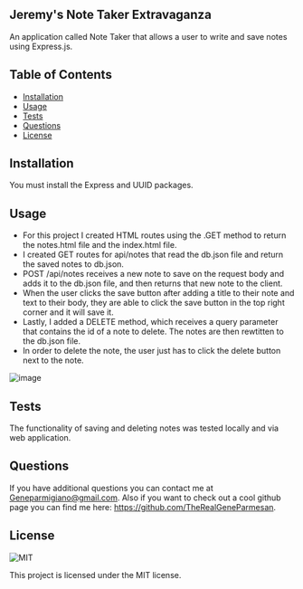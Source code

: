 ## Jeremy's Note Taker Extravaganza 
    
   An application called Note Taker that allows a user to write and save notes using Express.js. 

## Table of Contents

- [Installation](#installation)
- [Usage](#usage)
- [Tests](#tests)
- [Questions](#questions)
- [License](#license)

## Installation

You must install the Express and UUID packages.


## Usage

- For this project I created HTML routes using the .GET method to return the notes.html file and the index.html file. 
- I created GET routes for api/notes that read the db.json file and return the saved notes to db.json. 
- POST /api/notes receives a new note to save on the request body and adds it to the db.json file, and then returns that new note to the client. 
- When the user clicks the save button after adding a title to their note and text to their body, they are able to click the save button in the top right corner and it will save it.
- Lastly, I added a DELETE method, which receives a query parameter that contains the id of a note to delete. The notes are then rewtitten to the db.json file.
- In order to delete the note, the user just has to click the delete button next to the note. 

![image](https://user-images.githubusercontent.com/119083185/224119217-16e0624f-2f91-47b1-b130-6cd73314084f.png)

## Tests

The functionality of saving and deleting notes was tested locally and via web application. 

## Questions

If you have additional questions you can contact me at Geneparmigiano@gmail.com. Also if you want to check out a cool github page you can find me here: https://github.com/TheRealGeneParmesan.

## License

![MIT](https://img.shields.io/badge/license-MIT-brightgreen)

This project is licensed under the MIT license.
